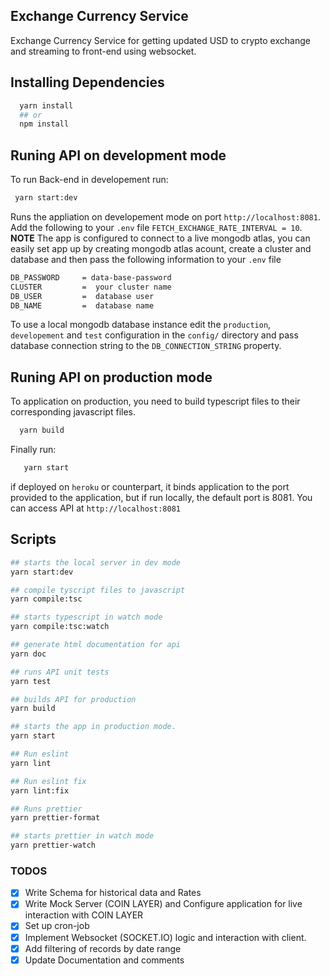 ## Exchange Currency Service

Exchange Currency Service for getting updated USD to crypto exchange and streaming to front-end using websocket.



## **Installing Dependencies**

```bash
  yarn install
  ## or
  npm install
```

## **Runing API on development mode**

To run Back-end in developement run:

```bash
 yarn start:dev
```

Runs the appliation on developement mode on port `http://localhost:8081`. Add the following to your `.env` file `FETCH_EXCHANGE_RATE_INTERVAL = 10`.
 **NOTE** The app is configured to connect to a live mongodb atlas, you can easily set app up by creating mongodb atlas acount, create a cluster and database and then pass the following information to your `.env` file
```bash
DB_PASSWORD     = data-base-password
CLUSTER         =  your cluster name
DB_USER         =  database user
DB_NAME         =  database name
```


 To use a local mongodb database instance edit the `production`, `developement` and `test` configuration in the `config/` directory and pass database connection string to the `DB_CONNECTION_STRING` property.

## **Runing API on production mode**

To application on production, you need to build typescript files to their corresponding javascript files.

```bash
  yarn build
```

Finally run:

```bash
   yarn start
```

if deployed on `heroku` or counterpart, it binds application to the port provided to the application, but if run locally, the default port is 8081. You can access API at `http://localhost:8081`

## **Scripts**

```bash
## starts the local server in dev mode
yarn start:dev

## compile tyscript files to javascript
yarn compile:tsc

## starts typescript in watch mode
yarn compile:tsc:watch

## generate html documentation for api
yarn doc

## runs API unit tests
yarn test

## builds API for production
yarn build

## starts the app in production mode.
yarn start

## Run eslint
yarn lint

## Run eslint fix
yarn lint:fix

## Runs prettier
yarn prettier-format

## starts prettier in watch mode
yarn prettier-watch

```

### **TODOS**

- [x] Write Schema for historical data and Rates
- [x] Write Mock Server (COIN LAYER) and Configure application for live interaction with COIN LAYER
- [x] Set up cron-job
- [x] Implement Websocket (SOCKET.IO) logic and interaction with client.
- [x] Add filtering of records by date range
- [x] Update Documentation and comments
